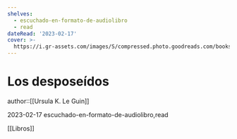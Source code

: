 ```yaml
---
shelves:
  - escuchado-en-formato-de-audiolibro
  - read
dateRead: '2023-02-17'
cover: >-
  https://i.gr-assets.com/images/S/compressed.photo.goodreads.com/books/1171454682l/99790.jpg
---
```

# Los desposeídos

author::[[Ursula K. Le Guin]]

2023-02-17
escuchado-en-formato-de-audiolibro,read

[[Libros]]